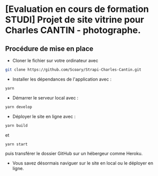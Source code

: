 # [Evaluation en cours de formation STUDI] Projet de site vitrine pour Charles CANTIN - photographe.

## Procédure de mise en place
- Cloner le fichier sur votre ordinateur avec  
```bash
git clone https://github.com/Scoary/Strapi-Charles-Cantin.git
```
- Installer les dépendances de l'application avec :
```bash
yarn
```
- Démarrer le serveur local avec :
```bash
yarn develop
```

- Déployer le site en ligne avec :
```bash
yarn build
```
et
```bash
yarn start
```
puis transférer le dossier GitHub sur un hébergeur comme Heroku.

- Vous savez désormais naviguer sur le site en local ou le déployer en ligne.
